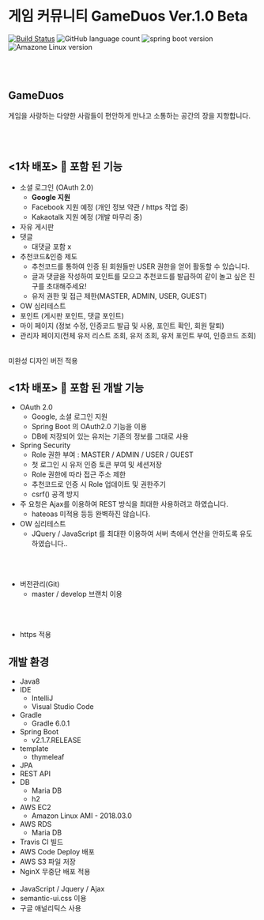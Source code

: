 # **게임 커뮤니티 **GameDuos** Ver.1.0 Beta** <br>
[![Build Status](https://travis-ci.org/matamong/spring-boot2-web-service.svg?branch=master)](https://travis-ci.org/matamong/spring-boot2-web-service)
![GitHub language count](https://img.shields.io/github/languages/count/matamong/spring-boot2-web-service)
![spring boot version](https://img.shields.io/badge/Spring--Boot%20-v2.1.7.RELEASE-brightgreen)
![Amazone Linux version](https://img.shields.io/badge/Amazon%20Linux%20AMI-2018.03.0-orange)

<br><br>

## **GameDuos**
게임을 사랑하는 다양한 사람들이 편안하게 만나고 소통하는 공간의 장을 지향합니다.

<br><br>

## <1차 배포> 🎊 **포함 된 기능** 

- 소셜 로그인 (OAuth 2.0)
    - **Google 지원**
    - Facebook 지원 예정 (개인 정보 약관 / https 작업 중)
    - Kakaotalk 지원 예정 (개발 마무리 중)
- 자유 게시판
- 댓글 
    - 대댓글 포함 x
- 추천코드&인증 제도
    - 추천코드를 통하여 인증 된 회원들만 USER 권한을 얻어 활동할 수 있습니다.
    - 글과 댓글을 작성하여 포인트를 모으고 추천코드를 발급하여 같이 놀고 싶은 친구를 초대해주세요!
    - 유저 권한 및 접근 제한(MASTER, ADMIN, USER, GUEST)
- OW 심리테스트 
- 포인트 (게시판 포인트, 댓글 포인트) 
- 마이 페이지 (정보 수정, 인증코드 발급 및 사용, 포인트 확인, 회원 탈퇴) 
- 관리자 페이지(전체 유저 리스트 조회, 유저 조회, 유저 포인트 부여, 인증코드 조회) 

<br>
미완성 디자인 버전 적용

## <1차 배포> 🎊 **포함 된 개발 기능**

- OAuth 2.0
   - Google, 소셜 로그인 지원
   - Spring Boot 의 OAuth2.0 기능을 이용
   - DB에 저장되어 있는 유저는 기존의 정보를 그대로 사용
- Spring Security
    - Role 권한 부여 : MASTER / ADMIN / USER / GUEST 
    - 첫 로그인 시 유저 인증 토큰 부여 및 세션저장
    - Role 권한에 따라 접근 주소 제한
    - 추천코드로 인증 시 Role 업데이트 및 권한주기
    - csrf() 공격 방지
- 주 요청은 Ajax를 이용하여 REST 방식을 최대한 사용하려고 하였습니다.
    - hateoas 미적용 등등 완벽하진 않습니다.
- OW 심리테스트
    - JQuery / JavaScript 를 최대한 이용하여 서버 측에서 연산을 안하도록 유도하였습니다.. 

<br><br>

- 버전관리(Git)
    - master / develop 브랜치 이용
    
<br><br>

- https 적용
 
## 개발 환경
- Java8
- IDE
    - IntelliJ
    - Visual Studio Code 
- Gradle
    - Gradle 6.0.1
- Spring Boot
    - v2.1.7.RELEASE
- template
    - thymeleaf
- JPA
- REST API
- DB
    - Maria DB
    - h2
- AWS EC2
    -  Amazon Linux AMI - 2018.03.0
- AWS RDS
    - Maria DB
- Travis CI 빌드  
- AWS Code Deploy 배포
- AWS S3 파일 저장
- NginX 무중단 배포 적용
<br><br>
- JavaScript / Jquery / Ajax
- semantic-ui.css 이용
- 구글 애널리틱스 사용

